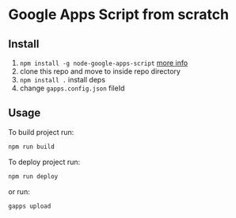 # Google Apps Script from scratch

## Install 
1. `npm install -g node-google-apps-script` [more info](https://www.npmjs.com/package/node-google-apps-script)
2. clone this repo and move to inside repo directory
3. `npm install .` install deps
4. change `gapps.config.json` fileId

## Usage
To build project run:
```bash
npm run build
```
To deploy project run:
```bash
npm run deploy
```
or run:
```bash
gapps upload
```
